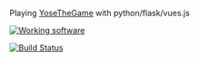 Playing [YoseTheGame](http://yosethegame.com) with python/flask/vues.js

[![Working software](https://img.shields.io/badge/yose-80-brightgreen.svg)](https://yose-python.herokuapp.com/)

[![Build Status](https://travis-ci.org/ericminio/yose-python.svg?branch=master)](https://travis-ci.org/ericminio/yose-python)
